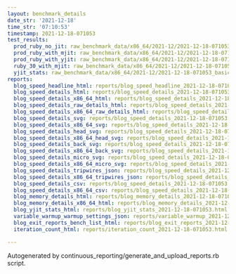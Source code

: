 ```yaml
---
layout: benchmark_details
date_str: '2021-12-18'
time_str: '07:10:53'
timestamp: 2021-12-18-071053
test_results:
  prod_ruby_no_jit: raw_benchmark_data/x86_64/2021-12/2021-12-18-071053_basic_benchmark_prod_ruby_no_jit.json
  prod_ruby_with_mjit: raw_benchmark_data/x86_64/2021-12/2021-12-18-071053_basic_benchmark_prod_ruby_with_mjit.json
  prod_ruby_with_yjit: raw_benchmark_data/x86_64/2021-12/2021-12-18-071053_basic_benchmark_prod_ruby_with_yjit.json
  ruby_30_with_mjit: raw_benchmark_data/x86_64/2021-12/2021-12-18-071053_basic_benchmark_ruby_30_with_mjit.json
  yjit_stats: raw_benchmark_data/x86_64/2021-12/2021-12-18-071053_basic_benchmark_yjit_stats.json
reports:
  blog_speed_headline_html: reports/blog_speed_headline_2021-12-18-071053.html
  blog_speed_details_html: reports/blog_speed_details_2021-12-18-071053.html
  blog_speed_details_x86_64_html: reports/blog_speed_details_2021-12-18-071053.x86_64.html
  blog_speed_details_raw_details_html: reports/blog_speed_details_2021-12-18-071053.raw_details.html
  blog_speed_details_x86_64_raw_details_html: reports/blog_speed_details_2021-12-18-071053.x86_64.raw_details.html
  blog_speed_details_svg: reports/blog_speed_details_2021-12-18-071053.svg
  blog_speed_details_x86_64_svg: reports/blog_speed_details_2021-12-18-071053.x86_64.svg
  blog_speed_details_head_svg: reports/blog_speed_details_2021-12-18-071053.head.svg
  blog_speed_details_x86_64_head_svg: reports/blog_speed_details_2021-12-18-071053.x86_64.head.svg
  blog_speed_details_back_svg: reports/blog_speed_details_2021-12-18-071053.back.svg
  blog_speed_details_x86_64_back_svg: reports/blog_speed_details_2021-12-18-071053.x86_64.back.svg
  blog_speed_details_micro_svg: reports/blog_speed_details_2021-12-18-071053.micro.svg
  blog_speed_details_x86_64_micro_svg: reports/blog_speed_details_2021-12-18-071053.x86_64.micro.svg
  blog_speed_details_tripwires_json: reports/blog_speed_details_2021-12-18-071053.tripwires.json
  blog_speed_details_x86_64_tripwires_json: reports/blog_speed_details_2021-12-18-071053.x86_64.tripwires.json
  blog_speed_details_csv: reports/blog_speed_details_2021-12-18-071053.csv
  blog_speed_details_x86_64_csv: reports/blog_speed_details_2021-12-18-071053.x86_64.csv
  blog_memory_details_html: reports/blog_memory_details_2021-12-18-071053.html
  blog_memory_details_x86_64_html: reports/blog_memory_details_2021-12-18-071053.x86_64.html
  blog_yjit_stats_html: reports/blog_yjit_stats_2021-12-18-071053.html
  variable_warmup_warmup_settings_json: reports/variable_warmup_2021-12-18-071053.warmup_settings.json
  blog_exit_reports_bench_list_html: reports/blog_exit_reports_2021-12-18-071053.bench_list.html
  iteration_count_html: reports/iteration_count_2021-12-18-071053.html

---
```

Autogenerated by continuous_reporting/generate_and_upload_reports.rb script.
